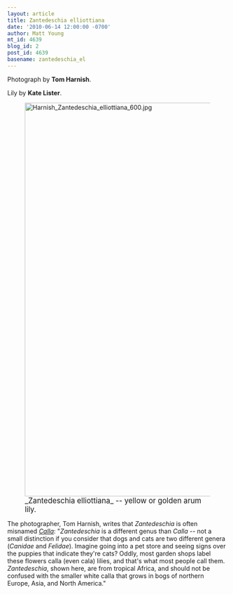 ```yaml
---
layout: article
title: Zantedeschia elliottiana
date: '2010-06-14 12:00:00 -0700'
author: Matt Young
mt_id: 4639
blog_id: 2
post_id: 4639
basename: zantedeschia_el
---
```

Photograph by **Tom Harnish**.

Lily by **Kate Lister**.

<figure>
<a href="http://en.wikipedia.org/wiki/Zantedeschia"><img src="http://pandasthumb.org/archives/2010/05/31/Harnish_Zantedeschia_elliottiana_600.jpg" alt="Harnish_Zantedeschia_elliottiana_600.jpg" width="600" height="899" /></a>
<figcaption markdown="span"><big>_Zantedeschia elliottiana_ -- yellow or golden arum lily.</big>

</figcaption>
</figure>


The photographer, Tom Harnish, writes that _Zantedeschia_ is often misnamed [_Calla_](http://en.wikipedia.org/wiki/Calla):  "_Zantedeschia_ is a different genus than _Calla_ -- not a small distinction if you consider that dogs and cats are two different genera (_Canidae_ and _Felidae_). Imagine going into a pet store and seeing signs over the puppies that indicate they're cats? Oddly, most garden shops label these flowers calla (even cala) lilies, and that's what most people call them. _Zantedeschia_, shown here, are from tropical Africa, and should not be confused with the smaller white calla that grows in bogs of northern Europe, Asia, and North America."
